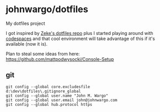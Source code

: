 # johnwargo/dotfiles

My dotfiles project

I got inspired by [Zeke's dotfiles repo](https://github.com/zeke/dotfiles) plus I started playing around with [codespaces](https://github.com/features/codespaces/) and that cool environment will take advantage of this if it's available (now it is).

Plan to steal some ideas from here: https://github.com/mattpodwysocki/Console-Setup


## git

```shell
git config --global core.excludesfile d:\dev\dotfiles\.gitignore_global
git config --global user.name "John M. Wargo"
git config --global user.email john@johnwargo.com
git config --global hub.protocol https
```
